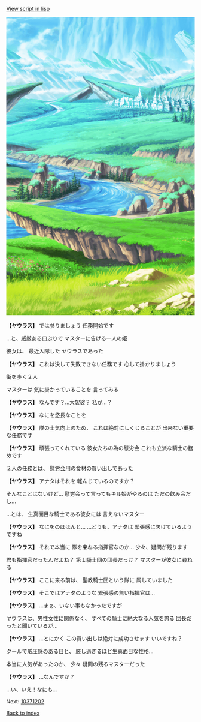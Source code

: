 [View script in lisp](../scripts/10371201.txt)

![plain.png](../images/backgrounds/plain.png)

**【ヤウラス】**
では参りましょう
任務開始です

…と、威厳ある口ぶりで
マスターに告げる一人の姫

彼女は、
最近入隊した
ヤウラスであった

**【ヤウラス】**
これは決して失敗できない任務です
心して掛かりましょう

街を歩く２人

マスターは
気に掛かっていることを
言ってみる

**【ヤウラス】**
なんです？…大袈裟？
私が…？

**【ヤウラス】**
なにを悠長なことを

**【ヤウラス】**
隊の士気向上のため、
これは絶対にしくじることが
出来ない重要な任務です

**【ヤウラス】**
頑張ってくれている
彼女たちの為の慰労会
これも立派な騎士の務めです

２人の任務とは、
慰労会用の食材の買い出しであった

**【ヤウラス】**
アナタはそれを
軽んじているのですか？

そんなことはないけど…
慰労会って言ってもキル姫がやるのは
ただの飲み会だし…

…とは、
生真面目な騎士である彼女には
言えないマスター

**【ヤウラス】**
なにをのほほんと…
…どうも、アナタは
緊張感に欠けているようですね

**【ヤウラス】**
それで本当に
隊を束ねる指揮官なのか…
少々、疑問が残ります

君も指揮官だったんだよね？
第１騎士団の団長だっけ？
マスターが彼女に尋ねる

**【ヤウラス】**
ここに来る前は、
聖教騎士団という隊に
属していました

**【ヤウラス】**
そこではアナタのような
緊張感の無い指揮官は…

**【ヤウラス】**
…まぁ、いない事もなかったですが

ヤウラスは、男性女性に関係なく、
すべての騎士に絶大なる人気を誇る
団長だったと聞いているが…

**【ヤウラス】**
…とにかく
この買い出しは絶対に成功させます
いいですね？

クールで威圧感のある目と、
厳し過ぎるほど生真面目な性格…

本当に人気があったのか、
少々 疑問の残るマスターだった

**【ヤウラス】**
…なんですか？

…い、いえ！なにも…

Next: [10371202](10371202.md)

[Back to index](index.md)
